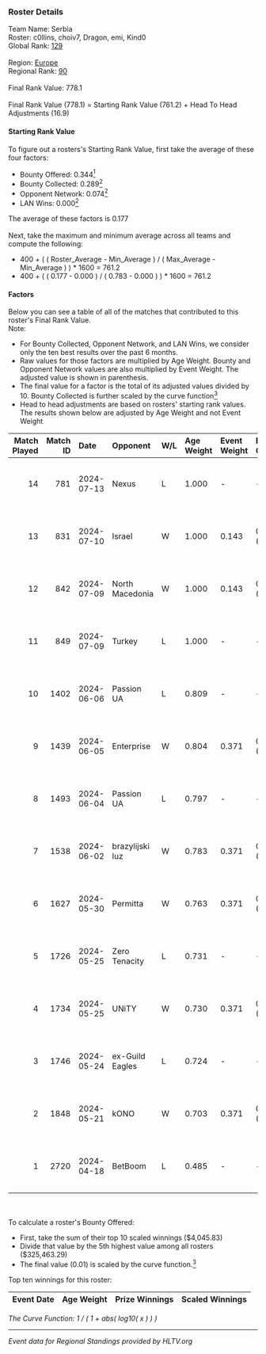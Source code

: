 ### Roster Details<br />
Team Name: Serbia<br />
Roster: c0llins, choiv7, Dragon, emi, Kind0<br />
Global Rank: [129](../standings_global.md)<br />
<br />
Region: [Europe]( ../standings_europe.md)<br />
Regional Rank: [90]( ../standings_europe.md)<br />
<br />
Final Rank Value:  778.1<br />
<br />
Final Rank Value (778.1) = Starting Rank Value (761.2) + Head To Head Adjustments (16.9)<br />

#### Starting Rank Value<br />
To figure out a rosters's Starting Rank Value, first take the average of these four factors:<br />
- Bounty Offered: 0.344[<sup>1</sup>](#table2)
- Bounty Collected: 0.289[<sup>2</sup>](#table1)
- Opponent Network: 0.074[<sup>2</sup>](#table1)
- LAN Wins: 0.000[<sup>2</sup>](#table1)

The average of these factors is 0.177<br />
<br />
Next, take the maximum and minimum average across all teams and compute the following:<br />
- 400 + ( ( Roster_Average - Min_Average ) / ( Max_Average - Min_Average ) ) * 1600 = 761.2
- 400 + ( ( 0.177 - 0.000 ) / ( 0.783 - 0.000 ) ) * 1600 = 761.2


#### Factors<br />
Below you can see a table of all of the matches that contributed to this roster's Final Rank Value.<br />
Note:<br />

- For Bounty Collected, Opponent Network, and LAN Wins, we consider only the ten best results over the past 6 months.
- Raw values for those factors are multiplied by Age Weight. Bounty and Opponent Network values are also multiplied by Event Weight. The adjusted value is shown in parenthesis.
- The final value for a factor is the total of its adjusted values divided by 10. Bounty Collected is further scaled by the curve function[<sup>3</sup>](#curveFunction)
- Head to head adjustments are based on rosters' starting rank values. The results shown below are adjusted by Age Weight and not Event Weight
<span id="table1"></span><br />


| Match Played | Match ID | Date       | Opponent        | W/L | Age Weight | Event Weight | Bounty Collected | Opponent Network | LAN Wins  | H2H Adj. | Roster                              |
| -: | -: | :- | :- | :- | :- | :- | :- | :- | :- | -: | :- |
|           14 |      781 | 2024-07-13 | Nexus           | L   | 1.000      | -            | -                | -                | -         |   -18.09 | c0llins, choiv7, Dragon, emi, Kind0 |
|           13 |      831 | 2024-07-10 | Israel          | W   | 1.000      | 0.143        | 0.000 (0.000)    | 0.039 (0.006)    | 0 (0.000) |     3.16 | c0llins, Dragon, emi, Kind0, VLDN   |
|           12 |      842 | 2024-07-09 | North Macedonia | W   | 1.000      | 0.143        | 0.000 (0.000)    | 0.000 (0.000)    | 0 (0.000) |     3.14 | c0llins, choiv7, Dragon, emi, Kind0 |
|           11 |      849 | 2024-07-09 | Turkey          | L   | 1.000      | -            | -                | -                | -         |   -25.66 | c0llins, choiv7, Dragon, emi, Kind0 |
|           10 |     1402 | 2024-06-06 | Passion UA      | L   | 0.809      | -            | -                | -                | -         |    -5.44 | aidKiT, c0llins, Dragon, emi, xicoz |
|            9 |     1439 | 2024-06-05 | Enterprise      | W   | 0.804      | 0.371        | 0.039 (0.012)    | 0.624 (0.186)    | 0 (0.000) |    16.90 | aidKiT, c0llins, Dragon, emi, VLDN  |
|            8 |     1493 | 2024-06-04 | Passion UA      | L   | 0.797      | -            | -                | -                | -         |    -4.89 | aidKiT, c0llins, Dragon, emi, xicoz |
|            7 |     1538 | 2024-06-02 | brazylijski luz | W   | 0.783      | 0.371        | 0.008 (0.002)    | 0.262 (0.076)    | 0 (0.000) |    13.79 | aidKiT, c0llins, Dragon, emi, xicoz |
|            6 |     1627 | 2024-05-30 | Permitta        | W   | 0.763      | 0.371        | 0.024 (0.007)    | 0.876 (0.248)    | 0 (0.000) |    16.38 | aidKiT, c0llins, Dragon, emi, xicoz |
|            5 |     1726 | 2024-05-25 | Zero Tenacity   | L   | 0.731      | -            | -                | -                | -         |    -3.29 | aidKiT, c0llins, Dragon, emi, xicoz |
|            4 |     1734 | 2024-05-25 | UNiTY           | W   | 0.730      | 0.371        | 0.025 (0.007)    | 0.305 (0.083)    | 0 (0.000) |    16.79 | aidKiT, c0llins, Dragon, emi, xicoz |
|            3 |     1746 | 2024-05-24 | ex-Guild Eagles | L   | 0.724      | -            | -                | -                | -         |    -9.33 | aidKiT, c0llins, Dragon, emi, xicoz |
|            2 |     1848 | 2024-05-21 | kONO            | W   | 0.703      | 0.371        | 0.028 (0.007)    | 0.536 (0.140)    | 0 (0.000) |    13.80 | aidKiT, c0llins, Dragon, emi, xicoz |
|            1 |     2720 | 2024-04-18 | BetBoom         | L   | 0.485      | -            | -                | -                | -         |    -0.39 | aidKiT, c0llins, Dragon, emi, xicoz |

<br />
<span id="table2"></span><br />
To calculate a roster's Bounty Offered:<br />

- First, take the sum of their top 10 scaled winnings ($4,045.83)
- Divide that value by the 5th highest value among all rosters ($325,463.29)
- The final value (0.01) is scaled by the curve function.[<sup>3</sup>](#curveFunction)

Top ten winnings for this roster:<br />

| Event Date | Age Weight | Prize Winnings | Scaled Winnings |
| :- | -: | :- | :- |


<span id="curveFunction"></span>_The Curve Function: 1 / ( 1 + abs( log10( x ) ) )_<br />

---
_Event data for Regional Standings provided by HLTV.org_<br />
